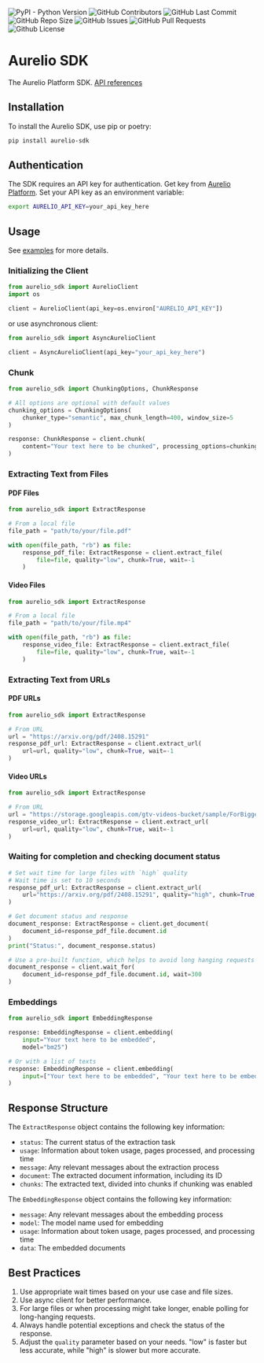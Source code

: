 <p>
<img alt="PyPI - Python Version" src="https://img.shields.io/pypi/pyversions/aurelio-sdk?logo=python&logoColor=gold" />
<img alt="GitHub Contributors" src="https://img.shields.io/github/contributors/aurelio-labs/aurelio-sdk" />
<img alt="GitHub Last Commit" src="https://img.shields.io/github/last-commit/aurelio-labs/aurelio-sdk" />
<img alt="GitHub Repo Size" src="https://img.shields.io/github/repo-size/aurelio-labs/aurelio-sdk" />
<img alt="GitHub Issues" src="https://img.shields.io/github/issues/aurelio-labs/aurelio-sdk" />
<img alt="GitHub Pull Requests" src="https://img.shields.io/github/issues-pr/aurelio-labs/aurelio-sdk" />
<img alt="Github License" src="https://img.shields.io/badge/License-MIT-yellow.svg" />
</p>

# Aurelio SDK

The Aurelio Platform SDK. [API references](https://api.aurelio.ai/saturn)

## Installation

To install the Aurelio SDK, use pip or poetry:

```bash
pip install aurelio-sdk
```

## Authentication

The SDK requires an API key for authentication.
Get key from [Aurelio Platform](https://platform.aurelio.ai).
Set your API key as an environment variable:

```bash
export AURELIO_API_KEY=your_api_key_here
```

## Usage

See [examples](./examples) for more details.

### Initializing the Client

```python
from aurelio_sdk import AurelioClient
import os

client = AurelioClient(api_key=os.environ["AURELIO_API_KEY"])
```

or use asynchronous client:

```python
from aurelio_sdk import AsyncAurelioClient

client = AsyncAurelioClient(api_key="your_api_key_here")
```

### Chunk

```python
from aurelio_sdk import ChunkingOptions, ChunkResponse

# All options are optional with default values
chunking_options = ChunkingOptions(
    chunker_type="semantic", max_chunk_length=400, window_size=5
)

response: ChunkResponse = client.chunk(
    content="Your text here to be chunked", processing_options=chunking_options
)
```

### Extracting Text from Files

#### PDF Files

```python
from aurelio_sdk import ExtractResponse

# From a local file
file_path = "path/to/your/file.pdf"

with open(file_path, "rb") as file:
    response_pdf_file: ExtractResponse = client.extract_file(
        file=file, quality="low", chunk=True, wait=-1
    )
```

#### Video Files

```python
from aurelio_sdk import ExtractResponse

# From a local file
file_path = "path/to/your/file.mp4"

with open(file_path, "rb") as file:
    response_video_file: ExtractResponse = client.extract_file(
        file=file, quality="low", chunk=True, wait=-1
    )
```

### Extracting Text from URLs

#### PDF URLs

```python
from aurelio_sdk import ExtractResponse

# From URL
url = "https://arxiv.org/pdf/2408.15291"
response_pdf_url: ExtractResponse = client.extract_url(
    url=url, quality="low", chunk=True, wait=-1
)
```

#### Video URLs

```python
from aurelio_sdk import ExtractResponse

# From URL
url = "https://storage.googleapis.com/gtv-videos-bucket/sample/ForBiggerMeltdowns.mp4"
response_video_url: ExtractResponse = client.extract_url(
    url=url, quality="low", chunk=True, wait=-1
)
```

### Waiting for completion and checking document status

```python
# Set wait time for large files with `high` quality
# Wait time is set to 10 seconds
response_pdf_url: ExtractResponse = client.extract_url(
    url="https://arxiv.org/pdf/2408.15291", quality="high", chunk=True, wait=10
)

# Get document status and response
document_response: ExtractResponse = client.get_document(
    document_id=response_pdf_file.document.id
)
print("Status:", document_response.status)

# Use a pre-built function, which helps to avoid long hanging requests (Recommended)
document_response = client.wait_for(
    document_id=response_pdf_file.document.id, wait=300
)
```

### Embeddings

```python
from aurelio_sdk import EmbeddingResponse

response: EmbeddingResponse = client.embedding(
    input="Your text here to be embedded",
    model="bm25")

# Or with a list of texts
response: EmbeddingResponse = client.embedding(
    input=["Your text here to be embedded", "Your text here to be embedded"]
)
```

## Response Structure

The `ExtractResponse` object contains the following key information:

- `status`: The current status of the extraction task
- `usage`: Information about token usage, pages processed, and processing time
- `message`: Any relevant messages about the extraction process
- `document`: The extracted document information, including its ID
- `chunks`: The extracted text, divided into chunks if chunking was enabled

The `EmbeddingResponse` object contains the following key information:

- `message`: Any relevant messages about the embedding process
- `model`: The model name used for embedding
- `usage`: Information about token usage, pages processed, and processing time
- `data`: The embedded documents

## Best Practices

1. Use appropriate wait times based on your use case and file sizes.
2. Use async client for better performance.
3. For large files or when processing might take longer, enable polling for long-hanging requests.
4. Always handle potential exceptions and check the status of the response.
5. Adjust the `quality` parameter based on your needs. "low" is faster but less accurate, while "high" is slower but more accurate.
